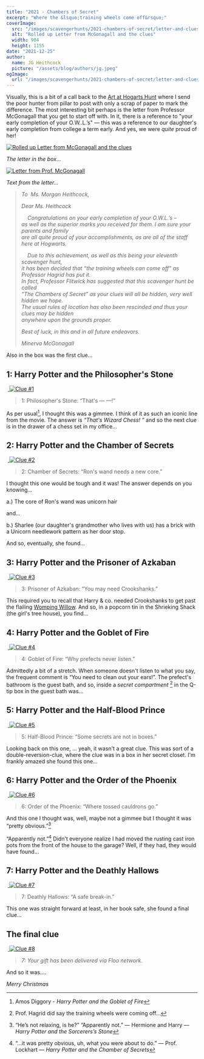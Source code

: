 ```yaml
---
title: "2021 - Chambers of Secret"
excerpt: "Where the &lsquo;training wheels come off&rsquo;"
coverImage:
  src: "/images/scavengerhunts/2021-chambers-of-secret/letter-and-clues.jpg"
  alt: "Rolled up Letter from McGonagall and the clues"
  width: 904
  height: 1155
date: "2021-12-25"
author:
  name: JG Heithcock
  picture: "/assets/blog/authors/jg.jpeg"
ogImage:
  url: "/images/scavengerhunts/2021-chambers-of-secret/letter-and-clues.jpg"
---
```


Visually, this is a bit of a call back to the [Art at Hogarts Hunt](./2012-art-at-hogwarts) where I send the poor hunter from pillar to post with only a scrap of paper to mark the difference. The most interesting bit perhaps is the letter from Professor McGonagall that you get to start off with. In it, there is a reference to "your early completion of your O.W..L.’s" — this was a reference to our daughter's early completion from college a term early. And yes, we were _quite_ proud of her!

<a href="/images/scavengerhunts/2021-chambers-of-secret/letter-and-clues.jpg">
<img src="/images/scavengerhunts/2021-chambers-of-secret/letter-and-clues.jpg" alt="Rolled up Letter from McGonagall and the clues" class="mapBorder" />
</a>

_The letter in the box..._

<a href="/images/scavengerhunts/2021-chambers-of-secret/letter.jpg">
<img src="/images/scavengerhunts/2021-chambers-of-secret/letter.jpg" alt="Letter from Prof. McGonagall" class="mapBorder" />
</a>

_Text from the letter..._

> _To  Ms. Morgan Heithcock,_
>
> _Dear Ms. Heithcock_
>
> _&nbsp;&nbsp;&nbsp;&nbsp;Congratulations on your early completion of your O.W.L.’s –_  
> _as well as the superior marks you received for them. I am sure your parents and family_  
> _are all quite proud of your accomplishments, as are all of the staff here at Hogwarts._
>
> _&nbsp;&nbsp;&nbsp;&nbsp;Due to this achievement, as well as this being your eleventh scavenger hunt,_  
> _it has been decided that “the training wheels can come off” as Professor Hagrid has put it._  
> _In fact, Professor Flitwick has suggested that this scavenger hunt be called_  
> _“The Chambers of Secret” as your clues will all be hidden, very well hidden we hope._  
> _The usual rules of location has also been rescinded and thus your clues may be hidden_  
> _anywhere upon the grounds proper._
>
> _Best of luck, in this and in all future endeavors._
>
> _Minerva McGonagall_

Also in the box was the first clue...

## 1: Harry Potter and the Philosopher's Stone

&nbsp;<a href="/images/scavengerhunts/2021-chambers-of-secret/1-clue.png">
<img src="/images/scavengerhunts/2021-chambers-of-secret/1-clue.png" class="parchment" alt="Clue #1" style="max-width:100%;"/>
</a>

> 1: Philosopher's Stone: &ldquo;That's — —!&rdquo;

As per usual[^1], I thought this was a gimmee. I think of it as such an iconic line from the movie. The answer is _&ldquo;That's Wizard Chess! &rdquo;_ and so the next clue is in the drawer of a chess set in my office...

[^1]: Amos Diggory - _Harry Potter and the Goblet of Fire_

## 2: Harry Potter and the Chamber of Secrets

&nbsp;<a href="/images/scavengerhunts/2021-chambers-of-secret/2-clue.png">
<img src="/images/scavengerhunts/2021-chambers-of-secret/2-clue.png" class="parchment" alt="Clue #2" style="max-width:100%;"/>
</a>

> 2: Chamber of Secrets: &ldquo;Ron's wand needs a new core.&rdquo;

I thought this one would be tough and it was! The answer depends on you knowing...

a.) The core of Ron's wand was unicorn hair

and...

b.) Sharlee (our daughter's grandmother who lives with us) has a brick with a Unicorn needlework pattern as her door stop.

And so, eventually, she found...

## 3: Harry Potter and the Prisoner of Azkaban

&nbsp;<a href="/images/scavengerhunts/2021-chambers-of-secret/3-clue.png">
<img src="/images/scavengerhunts/2021-chambers-of-secret/3-clue.png" class="parchment" alt="Clue #3" style="max-width:100%;"/>
</a>

> 3: Prisoner of Azkaban: &ldquo;You may need Crookshanks.&rdquo;

This required you to recall that Harry & co. needed Crookshanks to get past the flailing [Womping Willow](https://harrypotter.fandom.com/wiki/Whomping_Willow). And so, in a popcorn tin in the Shrieking Shack (the girl's tree house), you find...

## 4: Harry Potter and the Goblet of Fire

&nbsp;<a href="/images/scavengerhunts/2021-chambers-of-secret/4-clue.png">
<img src="/images/scavengerhunts/2021-chambers-of-secret/4-clue.png" class="parchment" alt="Clue #4" style="max-width:100%;"/>
</a>

> 4: Goblet of Fire: &ldquo;Why prefects never listen.&rdquo;

Admittedly a bit of a stretch. When someone doesn't listen to what you say, the frequent comment is &ldquo;You need to clean out your ears!&rdquo;. The prefect's bathroom is the guest bath, and so, inside a _secret compartment_ [^2] in the Q-tip box in the guest bath was...

[^2]: Prof. Hagrid did say the training wheels were coming off...

## 5: Harry Potter and the Half-Blood Prince

&nbsp;<a href="/images/scavengerhunts/2021-chambers-of-secret/5-clue.png">
<img src="/images/scavengerhunts/2021-chambers-of-secret/5-clue.png" class="parchment" alt="Clue #5" style="max-width:100%;"/>
</a>

> 5: Half-Blood Prince: &ldquo;Some secrets are not in boxes.&rdquo;

Looking back on this one, ... yeah, it wasn't a great clue. This was sort of a double-reversion-clue, where the clue was in a box in her secret closet. I'm frankly amazed she found this one...

## 6: Harry Potter and the Order of the Phoenix

&nbsp;<a href="/images/scavengerhunts/2021-chambers-of-secret/6-clue.png">
<img src="/images/scavengerhunts/2021-chambers-of-secret/6-clue.png" class="parchment" alt="Clue #6" style="max-width:100%;"/>
</a>

> 6: Order of the Phoenix: &ldquo;Where tossed cauldrons go.&rdquo;

And this one I thought was, well, maybe not a gimmee but I thought it was &ldquo;pretty obvious.&rdquo;[^4]

&ldquo;Apparently not.&rdquo;[^3] Didn't everyone realize I had moved the rusting cast iron pots from the front of the house to the garage? Well, if they had, they would have found...

[^3]: &ldquo;...it was pretty obvious, uh, what you were about to do.&rdquo; — Prof. Lockhart — _Harry Potter and the Chamber of Secrets_
[^4]: &ldquo;He&rsquo;s not relaxing, is he?&rdquo; &ldquo;Apparently not.&rdquo; — Hermione and Harry — _Harry Potter and the Sorcerers&rsquo;s Stone_

## 7: Harry Potter and the Deathly Hallows

&nbsp;<a href="/images/scavengerhunts/2021-chambers-of-secret/7-clue.png">
<img src="/images/scavengerhunts/2021-chambers-of-secret/7-clue.png" class="parchment" alt="Clue #7" style="max-width:100%;"/>
</a>

> 7: Deathly Hallows: &ldquo;A safe break-in.&rdquo;

This one was straight forward at least, in her book safe, she found a final clue...

## The final clue

&nbsp;<a href="/images/scavengerhunts/2021-chambers-of-secret/8-clue.png">
<img src="/images/scavengerhunts/2021-chambers-of-secret/8-clue.png" class="parchment" alt="Clue #8" style="max-width:100%;"/>
</a>

> _7: Your gift has been delivered via Floo network._

And so it was....

_Merry Christmas_
